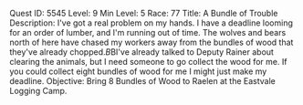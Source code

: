Quest ID: 5545
Level: 9
Min Level: 5
Race: 77
Title: A Bundle of Trouble
Description: I've got a real problem on my hands. I have a deadline looming for an order of lumber, and I'm running out of time. The wolves and bears north of here have chased my workers away from the bundles of wood that they've already chopped.$B$BI've already talked to Deputy Rainer about clearing the animals, but I need someone to go collect the wood for me. If you could collect eight bundles of wood for me I might just make my deadline.
Objective: Bring 8 Bundles of Wood to Raelen at the Eastvale Logging Camp.
